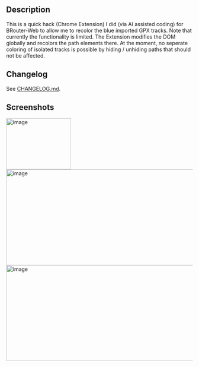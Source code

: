 ## Description

This is a quick hack (Chrome Extension) I did (via AI assisted coding) for BRouter-Web to allow me to recolor the blue imported GPX tracks.
Note that currently the functionality is limited. The Extension modifies the DOM globally and recolors the path elements there.
At the moment, no seperate coloring of isolated tracks is possible by hiding / unhiding paths that should not be affected.

## Changelog
See [CHANGELOG.md](https://github.com/momentmal/BRouter-Web-SetPathColorAndOpacity/blob/main/CHANGELOG.md).

## Screenshots

<img width="175" height="138" alt="image" src="https://github.com/user-attachments/assets/eb87b9ad-8b49-4078-b60f-fda01dcd50f3" />
<br>
<img width="525" height="258" alt="image" src="https://github.com/user-attachments/assets/78b0a5e5-39b9-4581-9e32-2a5319aa8328" />
<img width="525" height="258" alt="image" src="https://github.com/user-attachments/assets/ec9f087e-1288-414c-bd4c-37631ecfa640" />


